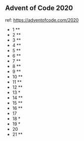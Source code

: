 ## Advent of Code 2020

ref: https://adventofcode.com/2020

* 1 **<br>
* 2 **<br>
* 3 **<br>
* 4 **<br>
* 5 **<br>
* 6 **<br>
* 7 **<br>
* 8 **<br>
* 9 **<br>
* 10 **<br>
* 11 **<br>
* 12 **<br>
* 13 * <br>
* 14 ** <br>
* 15 ** <br>
* 16 ** <br>
* 17 <br>
* 18 * <br>
* 19 * <br>
* 20 <br>
* 21 ** <br>

